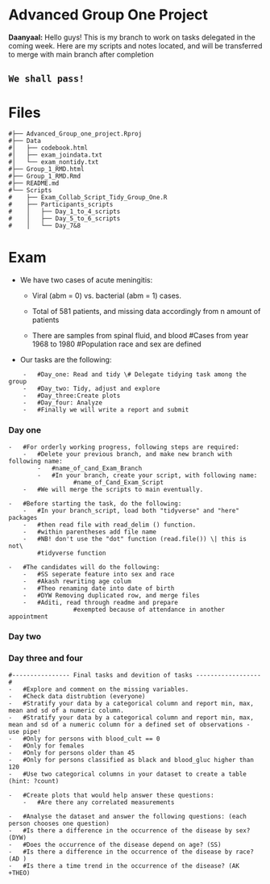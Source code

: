 # Advanced Group One Project

**Daanyaal:** Hello guys! This is my branch to work on tasks delegated in the coming week. Here are my scripts and notes located, and will be transferred to merge with main branch after completion

## **`We shall pass!`**

# Files

```{r}
#├── Advanced_Group_one_project.Rproj
#├── Data
#│   ├── codebook.html
#│   ├── exam_joindata.txt
#│   └── exam_nontidy.txt
#├── Group_1_RMD.html
#├── Group_1_RMD.Rmd
#├── README.md
#└── Scripts
#    ├── Exam_Collab_Script_Tidy_Group_One.R
#    ├── Participants_scripts
#    │   ├── Day_1_to_4_scripts
#    │   ├── Day_5_to_6_scripts
#    │   └── Day_7&8
```

# Exam

-   We have two cases of acute meningitis:

    -   Viral (abm = 0) vs. bacterial (abm = 1) cases.

    -   Total of 581 patients, and missing data accordingly from n amount of patients

    -   There are samples from spinal fluid, and blood #Cases from year 1968 to 1980 #Population race and sex are defined

-   Our tasks are the following:

```{r}
    -   #Day_one: Read and tidy \# Delegate tidying task among the group
    -   #Day_two: Tidy, adjust and explore
    -   #Day_three:Create plots
    -   #Day_four: Analyze
    -   #Finally we will write a report and submit
```

### Day one

```{r}
-   #For orderly working progress, following steps are required:
    -   #Delete your previous branch, and make new branch with following name:
        -   #name_of_cand_Exam_Branch
        -   #In your branch, create your script, with following name:
                  #name_of_Cand_Exam_Script
    -   #We will merge the scripts to main eventually.
  
-   #Before starting the task, do the following:
    -   #In your branch_script, load both "tidyverse" and "here" packages
    -   #then read file with read_delim () function.
    -   #within parentheses add file name
    -   #NB! don't use the "dot" function (read.file()) \| this is not\
        #tidyverse function
  
-   #The candidates will do the following:
    -   #SS seperate feature into sex and race
    -   #Akash rewriting age colum
    -   #Theo renaming date into date of birth
    -   #DYW Removing duplicated row, and merge files
    -   #Aditi, read through readme and prepare 
                  #exempted because of attendance in another appointment
```

### Day two

### Day three and four

```{r}
#---------------- Final tasks and devition of tasks ------------------#
-   #Explore and comment on the missing variables.
-   #Check data distrubtion (everyone)
-   #Stratify your data by a categorical column and report min, max, mean and sd of a numeric column.
-   #Stratify your data by a categorical column and report min, max, mean and sd of a numeric column for a defined set of observations - use pipe!
-   #Only for persons with blood_cult == 0
-   #Only for females
-   #Only for persons older than 45
-   #Only for persons classified as black and blood_gluc higher than 120
-   #Use two categorical columns in your dataset to create a table (hint: ?count)

-   #Create plots that would help answer these questions: 
    -   #Are there any correlated measurements
  
-   #Analyse the dataset and answer the following questions: (each person chooses one question)
-   #Is there a difference in the occurrence of the disease by sex? (DYW)
-   #Does the occurrence of the disease depend on age? (SS)
-   #Is there a difference in the occurrence of the disease by race? (AD )
-   #Is there a time trend in the occurrence of the disease? (AK +THEO)
```
